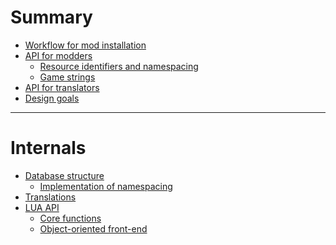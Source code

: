 # Summary

- [Workflow for mod installation](workflow.md)
- [API for modders](lua.md)
  - [Resource identifiers and namespacing](resrefs.md)
  - [Game strings](strrefs.md)
- [API for translators]()
- [Design goals](design.md)
---
# Internals
- [Database structure](database.md)
  - [Implementation of namespacing]()
- [Translations](translations.md)
- [LUA API]()
  - [Core functions](lua_core.md)
  - [Object-oriented front-end](lua_objects.md)
